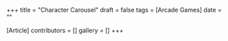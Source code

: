 +++
title = "Character Carousel"
draft = false
tags = [Arcade Games]
date = ""

[Article]
contributors = []
gallery = []
+++